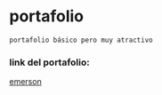 # portafolio
`portafolio básico pero muy atractivo`
<br/>
### link del portafolio: 
<a href="https://emersonespinoza.com">emerson</a>
